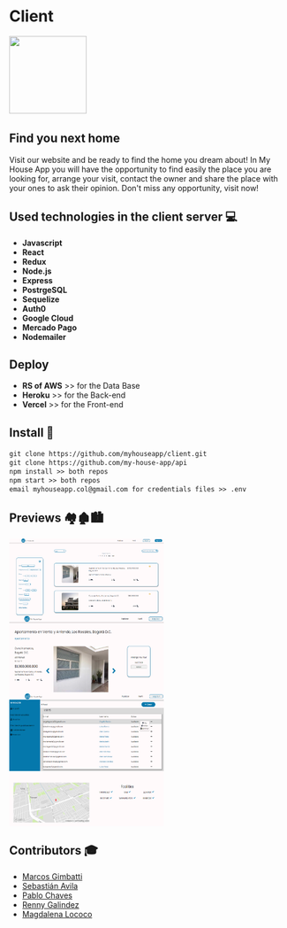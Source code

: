 # Client

<p align='left'>
    <img src='https://github.com/myhouseapp/client/blob/main/src/images/circulo2.png?raw=true'  width="140" height="140" />
</p>




## Find you next home
Visit our website and be ready to find the home you dream about!
In My House App you will have the opportunity to find easily the place you are looking for, arrange your visit, contact the owner and share the place with your ones to ask their opinion. Don't miss any opportunity, visit now!


## Used technologies in the client server :computer: 

* __Javascript__
* __React__
* __Redux__
* __Node.js__
* __Express__
* __PostrgeSQL__
* __Sequelize__
* __Auth0__
* __Google Cloud__
* __Mercado Pago__
* __Nodemailer__

## Deploy
* __RS of AWS__ >> for the Data Base
* __Heroku__ >> for the Back-end
* __Vercel__ >> for the Front-end

## Install :feet:

```
git clone https://github.com/myhouseapp/client.git
git clone https://github.com/my-house-app/api
npm install >> both repos
npm start >> both repos
email myhouseapp.col@gmail.com for credentials files >> .env
```

## Previews 🏘️🏚️🏙️
  <p>
    <a href="https://my-house-app-one.vercel.app/" target="_blank">
      <img  align="center" src="https://github.com/maguilococo/maguilococo/blob/main/MyHouseApp/Home.png" alt="me" width="280" height="140"/>
    </a>
    <a href="https://my-house-app-one.vercel.app/" target="_blank">
      <img  align="center" src="https://github.com/maguilococo/maguilococo/blob/main/MyHouseApp/Details.png" alt="me" width="280" height="140"/>
    </a>
    <a href="https://my-house-app-one.vercel.app/" target="_blank">
      <img  align="center" src="https://github.com/maguilococo/maguilococo/blob/main/MyHouseApp/admin.png" alt="me" width="280" height="140"/>
    </a>
    <a href="https://my-house-app-one.vercel.app/" target="_blank">
      <img  align="center" src="https://github.com/maguilococo/maguilococo/blob/main/MyHouseApp/map.png" alt="me" width="280" height="100"/>
    </a>
  </p>

## Contributors :mortar_board: 

* [Marcos Gimbatti](https://github.com/mgimbatti)
* [Sebastián Avila](https://github.com/sebastianomsk)
* [Pablo Chaves](https://github.com/pablo-chaves)
* [Renny Galindez](https://github.com/rennygalindez)
* [Magdalena Lococo](https://github.com/maguilococo)
